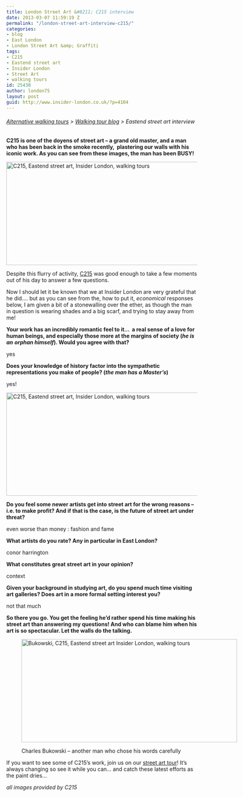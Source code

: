 ```yaml
---
title: London Street Art &#8211; C215 interview
date: 2013-03-07 11:59:19 Z
permalink: "/london-street-art-interview-c215/"
categories:
- blog
- East London
- London Street Art &amp; Graffiti
tags:
- C215
- Eastend street art
- Insider London
- Street Art
- walking tours
id: 25430
author: london75
layout: post
guid: http://www.insider-london.co.uk/?p=4104
---
```


###### [Alternative walking tours](http://www.insider-london.co.uk/ "Insider London walking tours") > [Walking tour blog](http://www.insider-london.co.uk/blog/ "Insider London blog") > Eastend street art interview

**C215 is one of the doyens of street art &#8211; a grand old master, and a man who has been back in the smoke recently,  plastering our walls with his iconic work. As you can see from these images, the man has been BUSY!**

<a href="http://www.insider-london.co.uk/blog/2013/03/07/london-street-art-interview-c215/c125-at-work/" rel="attachment wp-att-4110"><img class="size-full wp-image-4110 alignnone" alt="C215, Eastend street art, Insider London, walking tours" src="/wp-content/uploads/2013/01/C125-at-work.jpg" width="569" height="272" /></a>

Despite this flurry of activity, [C215](http://www.flickr.com/photos/c215/show/ "C215") was good enough to take a few moments out of his day to answer a few questions.

Now I should let it be known that we at Insider London are very grateful that he did&#8230;. but as you can see from the, how to put it, _economical_ responses below, I am given a bit of a stonewalling over the ether, as though the man in question is wearing shades and a big scarf, and trying to stay away from me!

**Your work has an incredibly romantic feel to it…  a real sense of a love for human beings, and especially those more at the margins of society (_he is an_** **_orphan himself_****)****. Would you agree with that?** 

yes

**Does your knowledge of history factor into the sympathetic representations you make of people? **(_the man has a Master&#8217;s_)****

yes!

<a href="http://www.insider-london.co.uk/blog/2013/03/07/london-street-art-interview-c215/c125-woman-2/" rel="attachment wp-att-4120"><img class="alignnone size-full wp-image-4120" alt="C215, Eastend street art, Insider London, walking tours" src="/wp-content/uploads/2013/01/c125-woman1.jpg" width="569" height="272" /></a>

**Do you feel some newer artists get into street art for the wrong reasons – i.e. to make profit? And if that is the case, is the future of street art under threat?**

even worse than money : fashion and fame

**What artists do you rate? Any in particular in East London?**

conor harrington

**What constitutes great street art in your opinion?**

context

**Given your background in studying art, do you spend much time visiting art galleries? Does art in a more formal setting interest you?**

not that much

**So there you go. You get the feeling he’d rather spend his time making his street art than answering my questions! And who can blame him when his art is so spectacular. Let the walls do the talking.**<figure id="attachment_4129" style="width: 569px" class="wp-caption alignnone">

<a href="http://www.insider-london.co.uk/blog/2013/03/07/london-street-art-interview-c215/bigbuk/" rel="attachment wp-att-4129"><img class="size-full wp-image-4129  " alt="Bukowski, C215, Eastend street art Insider London, walking tours" src="/wp-content/uploads/2013/01/bigbuk.jpg" width="569" height="272" /></a><figcaption class="wp-caption-text">Charles Bukowski &#8211; another man who chose his words carefully</figcaption></figure> 

If you want to see some of C215’s work, join us on our [street art tour](http://www.insider-london.co.uk/london-graffiti-artists-walking-tours/ "Eastend street art tour")! It’s always changing so see it while you can… and catch these latest efforts as the paint dries…

_all images provided by C215_